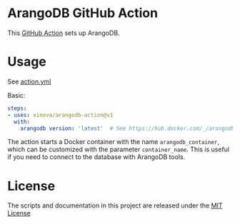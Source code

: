 # ArangoDB GitHub Action

This [GitHub Action](https://github.com/features/actions) sets up ArangoDB.

# Usage

See [action.yml](action.yml)

Basic:
```yaml
steps:
- uses: xinova/arangodb-action@v1
  with:
    arangodb version: 'latest'  # See https://hub.docker.com/_/arangodb for available versions
```

The action starts a Docker container with the name `arangodb_container`, which can be customized
with the parameter `container_name`. This is useful if you need to connect to the database with
ArangoDB tools.

# License

The scripts and documentation in this project are released under the [MIT License](LICENSE)
